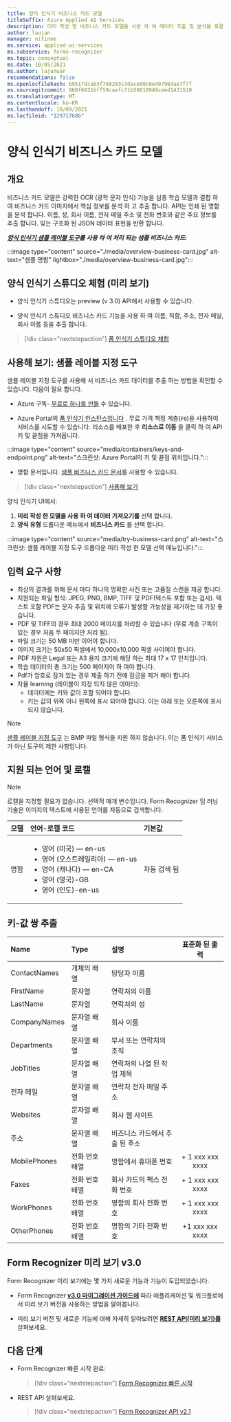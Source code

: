 ```yaml
---
title: 양식 인식기 비즈니스 카드 모델
titleSuffix: Azure Applied AI Services
description: 미리 작성 한 비즈니스 카드 모델을 사용 하 여 데이터 추출 및 분석을 포괄 하는 개념
author: laujan
manager: nitinme
ms.service: applied-ai-services
ms.subservice: forms-recognizer
ms.topic: conceptual
ms.date: 10/05/2021
ms.author: lajanuar
recommendations: false
ms.openlocfilehash: b9517dcab3f748283c7dace99c0e49796dae7f7f
ms.sourcegitcommit: 860f6821bff59caefc71b50810949ceed1431510
ms.translationtype: MT
ms.contentlocale: ko-KR
ms.lasthandoff: 10/09/2021
ms.locfileid: "129717686"
---
```

<!-- markdownlint-disable MD033 -->

# <a name="form-recognizer-business-card-model"></a>양식 인식기 비즈니스 카드 모델

## <a name="overview"></a>개요

비즈니스 카드 모델은 강력한 OCR (광학 문자 인식) 기능을 심층 학습 모델과 결합 하 여 비즈니스 카드 이미지에서 핵심 정보를 분석 하 고 추출 합니다. API는 인쇄 된 명함을 분석 합니다. 이름, 성, 회사 이름, 전자 메일 주소 및 전화 번호와 같은 주요 정보를 추출 합니다.  및는 구조화 된 JSON 데이터 표현을 반환 합니다.

***[양식 인식기 샘플 레이블 도구](https://fott-2-1.azurewebsites.net/)를 사용 하 여 처리 되는 샘플 비즈니스 카드:***

:::image type="content" source="./media/overview-business-card.jpg" alt-text="샘플 명함" lightbox="./media/overview-business-card.jpg":::

## <a name="try-form-recognizer-studio-preview"></a>양식 인식기 스튜디오 체험 (미리 보기)

* 양식 인식기 스튜디오는 preview (v 3.0) API에서 사용할 수 있습니다.

* 양식 인식기 스튜디오 비즈니스 카드 기능을 사용 하 여 이름, 직함, 주소, 전자 메일, 회사 이름 등을 추출 합니다.

> [!div class="nextstepaction"]
> [폼 인식기 스튜디오 체험](https://formrecognizer.appliedai.azure.com/studio/prebuilt?formType=businessCard)

## <a name="try-it-sample-labeling-tool"></a>사용해 보기: 샘플 레이블 지정 도구

샘플 레이블 지정 도구를 사용해 서 비즈니스 카드 데이터를 추출 하는 방법을 확인할 수 있습니다. 다음이 필요 합니다.

* Azure 구독- [무료로 하나를 만들](https://azure.microsoft.com/free/cognitive-services/) 수 있습니다.

* Azure Portal의 [폼 인식기 인스턴스입니다](https://ms.portal.azure.com/#create/Microsoft.CognitiveServicesFormRecognizer) . 무료 가격 책정 계층(`F0`)을 사용하여 서비스를 시도할 수 있습니다. 리소스를 배포한 후 **리소스로 이동** 을 클릭 하 여 API 키 및 끝점을 가져옵니다.

 :::image type="content" source="media/containers/keys-and-endpoint.png" alt-text="스크린샷: Azure Portal의 키 및 끝점 위치입니다.":::

* 명함 문서입니다. [샘플 비즈니스 카드 문서](https://raw.githubusercontent.com/Azure-Samples/cognitive-services-REST-api-samples/master/curl/form-recognizer/businessCard.png)를 사용할 수 있습니다.

> [!div class="nextstepaction"]
  > [사용해 보기](https://fott-2-1.azurewebsites.net/prebuilts-analyze)

  양식 인식기 UI에서:

  1. **미리 작성 한 모델을 사용 하 여 데이터 가져오기를** 선택 합니다.
  1. **양식 유형** 드롭다운 메뉴에서 **비즈니스 카드** 를 선택 합니다.

  :::image type="content" source="media/try-business-card.png" alt-text="스크린샷: 샘플 레이블 지정 도구 드롭다운 미리 작성 한 모델 선택 메뉴입니다.":::

## <a name="input-requirements"></a>입력 요구 사항

* 최상의 결과를 위해 문서 마다 하나의 명확한 사진 또는 고품질 스캔을 제공 합니다.
* 지원되는 파일 형식: JPEG, PNG, BMP, TIFF 및 PDF(텍스트 포함 또는 검사). 텍스트 포함 PDF는 문자 추출 및 위치에 오류가 발생할 가능성을 제거하는 데 가장 좋습니다.
* PDF 및 TIFF의 경우 최대 2000 페이지를 처리할 수 있습니다 (무료 계층 구독이 있는 경우 처음 두 페이지만 처리 됨).
* 파일 크기는 50 MB 미만 이어야 합니다.
* 이미지 크기는 50x50 픽셀에서 10,000x10,000 픽셀 사이여야 합니다.
* PDF 차원은 Legal 또는 A3 용지 크기에 해당 하는 최대 17 x 17 인치입니다.
* 학습 데이터의 총 크기는 500 페이지이 하 여야 합니다.
* Pdf가 암호로 잠겨 있는 경우 제출 하기 전에 잠금을 제거 해야 합니다.
* 자율 learning (레이블이 지정 되지 않은 데이터):
  * 데이터에는 키와 값이 포함 되어야 합니다.
  * 키는 값의 위쪽 이나 왼쪽에 표시 되어야 합니다. 이는 아래 또는 오른쪽에 표시 되지 않습니다.

> [!NOTE]
> [샘플 레이블 지정 도구](https://fott-2-1.azurewebsites.net/) 는 BMP 파일 형식을 지원 하지 않습니다. 이는 폼 인식기 서비스가 아닌 도구의 제한 사항입니다.

## <a name="supported-languages-and-locales"></a>지원 되는 언어 및 로캘

>[!NOTE]
 > 로캘을 지정할 필요가 없습니다. 선택적 매개 변수입니다. Form Recognizer 딥 러닝 기술은 이미지의 텍스트에 사용된 언어를 자동으로 검색합니다.

| 모델 | 언어-로캘 코드 | 기본값 |
|--------|:----------------------|:---------|
|명함| <ul><li>영어 (미국) — en-us</li><li> 영어 (오스트레일리아) — en-us</li><li>영어 (캐나다) — en-CA</li><li>영어 (영국)-GB</li><li>영어 (인도)-en-us</li></ul>  | 자동 검색 됨 |

## <a name="key-value-pair-extraction"></a>키-값 쌍 추출

|Name| Type | 설명 |표준화 된 출력 |
|:-----|:----|:----|:----:|
| ContactNames | 개체의 배열 | 담당자 이름 |  |
| FirstName | 문자열 | 연락처의 이름 |  |
| LastName | 문자열 | 연락처의 성 |  |
| CompanyNames | 문자열 배열 | 회사 이름|  |
| Departments | 문자열 배열 | 부서 또는 연락처의 조직 |  |
| JobTitles | 문자열 배열 | 연락처의 나열 된 작업 제목 |  |
| 전자 메일 | 문자열 배열 | 연락처 전자 메일 주소 |  |
| Websites | 문자열 배열 | 회사 웹 사이트 |  |
| 주소 | 문자열 배열 | 비즈니스 카드에서 추출 된 주소 | |
| MobilePhones | 전화 번호 배열 | 명함에서 휴대폰 번호 |+ 1 xxx xxx xxxx |
| Faxes | 전화 번호 배열 | 회사 카드의 팩스 전화 번호 | + 1 xxx xxx xxxx |
| WorkPhones | 전화 번호 배열 | 명함의 회사 전화 번호 | + 1 xxx xxx xxxx | 
| OtherPhones     | 전화 번호 배열 | 명함의 기타 전화 번호 | +1 xxx xxx xxxx |

## <a name="form-recognizer-preview-v30"></a>Form Recognizer 미리 보기 v3.0

 Form Recognizer 미리 보기에는 몇 가지 새로운 기능과 기능이 도입되었습니다.

* Form Recognizer [**v3.0 마이그레이션 가이드에**](v3-migration-guide.md) 따라 애플리케이션 및 워크플로에서 미리 보기 버전을 사용하는 방법을 알아봅니다.

* 미리 보기 버전 및 새로운 기능에 대해 자세히 알아보려면 [**REST API(미리 보기)를**](https://westus.dev.cognitive.microsoft.com/docs/services/form-recognizer-api-v3-0-preview-1/operations/AnalyzeDocument) 살펴보세요.

## <a name="next-steps"></a>다음 단계

* Form Recognizer 빠른 시작 완료:

  > [!div class="nextstepaction"]
  > [Form Recognizer 빠른 시작](quickstarts/try-sdk-rest-api.md)

* REST API 살펴보세요.

    > [!div class="nextstepaction"]
    > [Form Recognizer API v2.1](https://westus.dev.cognitive.microsoft.com/docs/services/form-recognizer-api-v2-1/operations/AnalyzeBusinessCardAsync)
